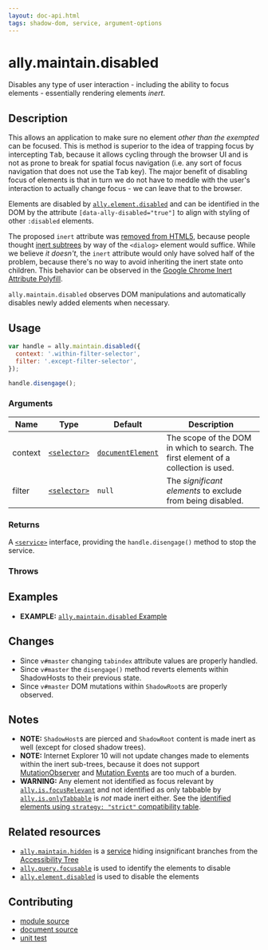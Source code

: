 ```yaml
---
layout: doc-api.html
tags: shadow-dom, service, argument-options
---
```


# ally.maintain.disabled

Disables any type of user interaction - including the ability to focus elements - essentially rendering elements *inert*.


## Description

This allows an application to make sure no element *other than the exempted* can be focused. This is method is superior to the idea of trapping focus by intercepting <kbd>Tab</kbd>, because it allows cycling through the browser UI and is not as prone to break for spatial focus navigation (i.e. any sort of focus navigation that does not use the <kbd>Tab</kbd> key). The major benefit of disabling focus of elements is that in turn we do not have to meddle with the user's interaction to actually change focus - we can leave that to the browser.

Elements are disabled by [`ally.element.disabled`](../element/disabled.md) and can be identified in the DOM by the attribute `[data-ally-disabled="true"]` to align with styling of other `:disabled` elements.

The proposed `inert` attribute was [removed from HTML5](https://html5.org/r/8536), because people thought [inert subtrees](http://www.w3.org/html/wg/drafts/html/master/editing.html#inert-subtrees) by way of the `<dialog>` element would suffice. While we believe *it doesn't*, the `inert` attribute would only have solved half of the problem, because there's no way to avoid inheriting the inert state onto children. This behavior can be observed in the [Google Chrome Inert Attribute Polyfill](https://github.com/GoogleChrome/inert-polyfill).

`ally.maintain.disabled` observes DOM manipulations and automatically disables newly added elements when necessary.


## Usage

```js
var handle = ally.maintain.disabled({
  context: '.within-filter-selector',
  filter: '.except-filter-selector',
});

handle.disengage();
```

### Arguments

| Name | Type | Default | Description |
| ---- | ---- | ------- | ----------- |
| context | [`<selector>`](../concepts.md#Selector) | [`documentElement`](https://developer.mozilla.org/en-US/docs/Web/API/Document/documentElement) | The scope of the DOM in which to search. The first element of a collection is used. |
| filter | [`<selector>`](../concepts.md#Selector) | `null` | The *significant elements* to exclude from being disabled. |

### Returns

A [`<service>`](../concepts.md#Service) interface, providing the `handle.disengage()` method to stop the service.

### Throws


## Examples

* **EXAMPLE:** [`ally.maintain.disabled` Example](./disabled.example.html)


## Changes

* Since `v#master` changing `tabindex` attribute values are properly handled.
* Since `v#master` the `disengage()` method reverts elements within ShadowHosts to their previous state.
* Since `v#master` DOM mutations within `ShadowRoot`s are properly observed.


## Notes

* **NOTE:** `ShadowHost`s are pierced and `ShadowRoot` content is made inert as well (except for closed shadow trees).
* **NOTE:** Internet Explorer 10 will not update changes made to elements within the inert sub-trees, because it does not support [MutationObserver](https://developer.mozilla.org/en-US/docs/Web/API/MutationObserver) and [Mutation Events](https://developer.mozilla.org/en-US/docs/Web/Guide/Events/Mutation_events) are too much of a burden.
* **WARNING:** Any element not identified as focus relevant by [`ally.is.focusRelevant`](../is/focus-relevant.md#Notes) and not identified as only tabbable by [`ally.is.onlyTabbable`](../is/only-tabbable.md#Notes) is *not* made inert either. See the [identified elements using `strategy: "strict"` compatibility table](../../data-tables/focusable.strict.md).


## Related resources

* [`ally.maintain.hidden`](../maintain/hidden.md) is a [service](../concepts.md#Service) hiding insignificant branches from the [Accessibility Tree](../../concepts.md#Accessibility-tree)
* [`ally.query.focusable`](../query/focusable.md) is used to identify the elements to disable
* [`ally.element.disabled`](../element/disabled.md) is used to disable the elements


## Contributing

* [module source](https://github.com/medialize/ally.js/blob/master/src/maintain/disabled.js)
* [document source](https://github.com/medialize/ally.js/blob/master/docs/api/maintain/disabled.md)
* [unit test](https://github.com/medialize/ally.js/blob/master/test/unit/maintain.disabled.test.js)

